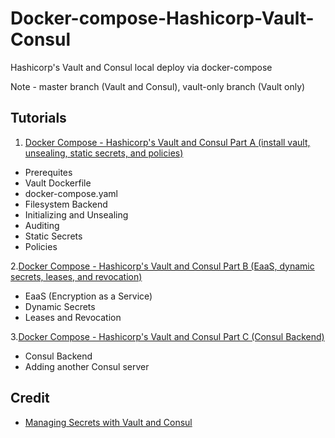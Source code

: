 # Docker-compose-Hashicorp-Vault-Consul

Hashicorp's Vault and Consul local deploy via docker-compose

Note - master branch (Vault and Consul), vault-only branch (Vault only)

## Tutorials

1. [Docker Compose - Hashicorp's Vault and Consul Part A (install vault, unsealing, static secrets, and policies)](https://bogotobogo.com/DevOps/Docker/Docker-Vault-Consul.php)

* Prerequites
* Vault Dockerfile
* docker-compose.yaml
* Filesystem Backend
* Initializing and Unsealing
* Auditing
* Static Secrets
* Policies

2.[Docker Compose - Hashicorp's Vault and Consul Part B (EaaS, dynamic secrets, leases, and revocation)](https://bogotobogo.com/DevOps/Docker/Docker-Vault-Consul-B.php)

* EaaS (Encryption as a Service)
* Dynamic Secrets
* Leases and Revocation

3.[Docker Compose - Hashicorp's Vault and Consul Part C (Consul Backend)](https://bogotobogo.com/DevOps/Docker/Docker-Vault-Consul-C.php)

* Consul Backend
* Adding another Consul server

## Credit

* [Managing Secrets with Vault and Consul](https://testdriven.io/blog/managing-secrets-with-vault-and-consul/)


